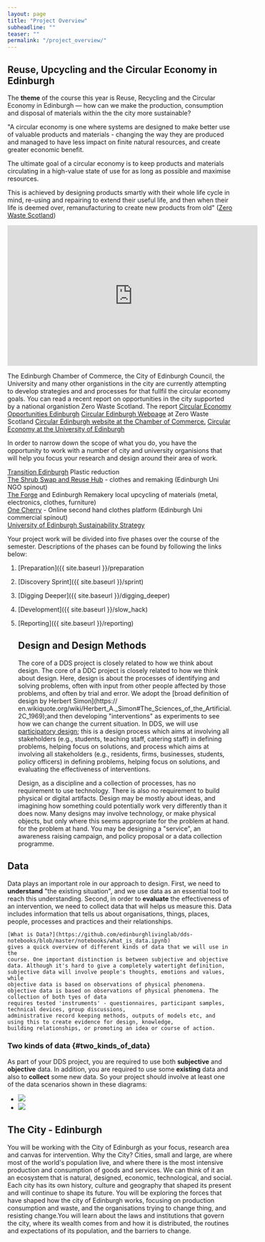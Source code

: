 ```yaml
---
layout: page
title: "Project Overview"
subheadline: ""
teaser: ""
permalink: "/project_overview/"
---
```

<!-- <div class="row">
<div class="medium-4 medium-push-8 columns" markdown="1">
<div class="panel radius" markdown="1">
**Table of Contents**
{: #toc }
* TOC
{:toc}
</div>
</div>

<div class="medium-8 medium-pull-4 columns" markdown="1"> -->

## Reuse, Upcycling and the Circular Economy in Edinburgh

The **theme** of the course this year is Reuse, Recycling and the Circular Economy in Edinburgh &mdash; how can we make the production, consumption and disposal of materials within the the city  more sustainable?

"A circular economy is one where systems are designed
to make better use of valuable products and materials -
changing the way they are produced and managed to have
less impact on finite natural resources, and create greater
economic benefit.
<p>
The ultimate goal of a circular economy is to keep products
and materials circulating in a high-value state of use for as
long as possible and maximise resources.
<p>
This is achieved by designing products smartly with their
whole life cycle in mind, re-using and repairing to extend
their useful life, and then when their life is deemed over,
remanufacturing to create new products from old" (<a href="https://www.zerowastescotland.org.uk">Zero Waste Scotland</a>)
<p>
<iframe width="560" height="315" src="https://www.youtube.com/embed/zCRKvDyyHmI" frameborder="0" allow="accelerometer; autoplay; encrypted-media; gyroscope; picture-in-picture" allowfullscreen></iframe>
<p>

The Edinburgh Chamber of Commerce, the City of Edinburgh Council, the University and many other organistions in the city are currently attempting to develop strategies and and processes for that fullfil the circular economy goals. You can read a recent report on opportunities in the city supported by a national organistion Zero Waste Scotland.
The report <a href="https://www.zerowastescotland.org.uk/sites/default/files/Circular%20Economy%20opportunities%20Edinburgh%202018.pdf">Circular Economy Opportunities Edinburgh</a>
<a href="https://www.zerowastescotland.org.uk/circular-economy/circular-edinburgh">Circular Edinburgh Webpage</a> at Zero Waste Scotland
<a href="https://www.edinburghchamber.co.uk/circular-edinburgh/">Circular Edinburgh website at the Chamber of Commerce.</a>
<a href="https://www.ed.ac.uk/about/sustainability/news/archived-news/2015/circular-economy-report-publishedwhat-we-do/circular-economy">Circular Economy at the University of Edinburgh</a>

In order to narrow down the scope of what you do, you have the opportunity to work with a number of city and university organisions that will help you focus your research and design around their area of work.

<div>
    <div class="medium-panel">
        <a href="https://transitionedinburgh.org.uk/">Transition Edinburgh</a> Plastic reduction
    </div>
      <div class="medium-panel">
      <a href="https://www.shrubcoop.org/">The Shrub Swap and Reuse Hub</a> - clothes and remaking (Edinburgh Uni NGO spinout)
    </div>
    <div class="medium-panel">
        <a href="https://edinburghforge.com/">The Forge</a> and Edinburgh Remakery local upcycling of materials (metal, electronics, clothes, furniture)
    </div>
    <div class="medium-panel">
        <a href="https://onecherry.co.uk/">One Cherry</a> - Online second hand clothes platform (Edinburgh Uni commercial spinout)
    </div>
     <div class="medium-panel">
        <a href="https://www.ed.ac.uk/about/sustainability/what-we-do/circular-economy">University of Edinburgh Sustainability Strategy</a>
    </div>
</div>


Your project work will be divided into five phases over the course of the
semester. Descriptions of the phases can be found by following the links
below:

1. [Preparation]({{ site.baseurl }}/preparation
2. [Discovery Sprint]({{ site.baseurl }}/sprint)
3. [Digging Deeper]({{ site.baseurl }}/digging_deeper)
4. [Development]({{ site.baseurl }}/slow_hack)
5. [Reporting]({{ site.baseurl }}/reporting)
	
	## Design and Design Methods
	
	The core of a DDS project is closely related to how we think about design.
	The core of a DDC project is closely related to how we think about design.
	Here, design is about the processes of identifying and solving problems, often
	with input from other people affected by those problems, and often by trial
	and error. We adopt the [broad definition of design by Herbert Simon](https://
en.wikiquote.org/wiki/Herbert_A._Simon#The_Sciences_of_the_Artificial.2C_1969);and then developing "interventions" as
	experiments to see how we can change the current situation. In DDS, we will
	use [participatory
	design](https://en.wikipedia.org/wiki/Participatory_design); this is a design
	process which aims at involving all stakeholders (e.g., students, teaching
	staff, catering staff) in defining problems, helping focus on solutions, and
	process which aims at involving all stakeholders (e.g., residents, firms, businesses, students, policy officers) in defining problems, helping focus on solutions, and
	evaluating the effectiveness of interventions.
	
	Design, as a discipline and a collection of processes, has no requirement to
	use technology. There is also no requirement to build physical or digital
	artifacts. Design may be mostly about ideas, and imagining how something could
	potentially work very differently than it does now. Many designs may involve
	technology, or make physical objects, but only where this seems appropriate
	for the problem at hand.
	for the problem at hand. You may be designing a "service", an awareness raising 
	campaign, and policy proposal or a data collection programme.

## Data

Data plays an important role in our approach to design. First, we need to
	**understand** "the existing situation", and we use data as an essential tool
	to reach this understanding. Second,  in order to **evaluate** the
	effectiveness of an intervention, we need to collect data that will helps us measure this.
	Data includes information that tells us about organisations, things, places, people, processes and practices and their relationships.
	
	[What is Data?](https://github.com/edinburghlivinglab/dds-notebooks/blob/master/notebooks/what_is_data.ipynb) 
	gives a quick overview of different kinds of data that we will use in the
	course. One important distinction is between subjective and objective
	data. Although it's hard to give a completely watertight definition,
	subjective data will involve people's thoughts, emotions and values, while
	objective data is based on observations of physical phenomena. 
	objective data is based on observations of physical phenomena. The collection of both tyes of data 
	requires tested 'instruments' - questionnaires, participant samples, technical devices, group discussions,
	administrative record keeping methods, outputs of models etc, and using this to create evidence for design, knowledge, 
	building relationships, or promoting an idea or course of action.
	

### <a name="two_kinds_of_data"></a>Two kinds of data {#two_kinds_of_data}

As part of your
DDS project, you are required to use both **subjective** and **objective** data. In
addition, you are required to use some **existing** data and also to
**collect** some new data. So your project should involve at least one of the data scenarios shown in these diagrams:

<div class="t30">
    <ul class="small-block-grid-2">
        <li>
            <img class="center" src="{{ site.urlimg }}two_kinds_of_data_1.png" />
        </li>
        <li>
            <img class="center" src="{{ site.urlimg }}two_kinds_of_data_2.png" />
        </li>
    </ul>
</div>


## The City - Edinburgh

You will be working with the City of Edinburgh as your focus, research area and canvas for intervention. Why the City? Cities, small and large, are where most of the world's population live, and where there is the most intensive production and consumption of goods and services. We can think of it an an ecosystem that is natural, designed, economic, technological, and social. Each city has its own history, culture and geography that shaped its present and will continue to shape its future. You will be exploring the forces that have shaped how the city of Edinburgh works, focusing on production consumption and waste, and the organisations trying to change thing, and resisting change.You will learn about the laws and institutions that govern the city, where its wealth comes from and how it is distributed, the routines and expectations of its population, and the barriers to change.







